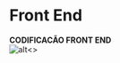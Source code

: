 # Front End
<b style="text-align: center;">CODIFICACÃO FRONT END</b>
<br>
![alt](https://media4.giphy.com/media/v1.Y2lkPTc5MGI3NjExMmU0cWlnOW5saGwzODU3N2x1MGZpNGl0aDdzZHBhbzd4MTJveTM3MSZlcD12MV9pbnRlcm5hbF9naWZfYnlfaWQmY3Q9Zw/4qX2yrDCQSys9Y1hOT/giphy.gif)<>